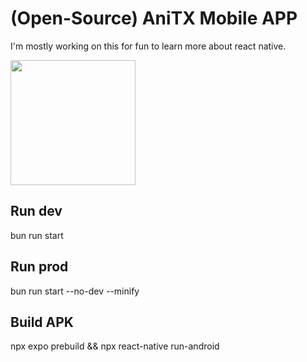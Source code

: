 # (Open-Source) AniTX Mobile APP

I'm mostly working on this for fun to learn more about react native.

<img src="https://glob.anitx.co/assets/Screenshot%202024-11-26%20004712.png" width="200">

## Run dev

bun run start

## Run prod

bun run start --no-dev --minify

## Build APK

npx expo prebuild && npx react-native run-android
